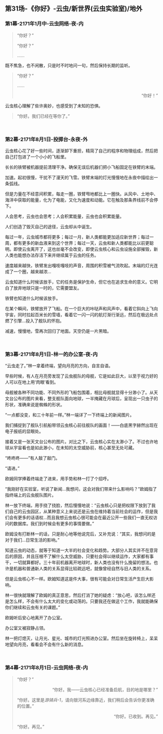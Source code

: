## 第31场-《你好》-云虫/新世界(云虫实验室)/地外

### 第1幕-2171年1月中-云虫网络-夜-内

> “你好？”
>
> “你好？”
>
> ……

既不焦急，也不闲散，只是时不时地问一句，然后保持长期的监听。

> “你好？”
>
> ……
>
> <p align="right">“你好！”</p>

云虫核心理解了些许奥妙，也感受到了未知的恐惧。

> “你好。我们已经在等你了。”

<br>

### 第2幕-2171年8月1日-投掷台-永夜-外

云虫核心花了好一些时间，逐渐卸下重担，精简了自己的程序和物理组成，然后把自己打包进了一个小小的飞船里。

长长的铁臂被机器提前清理干净。确保无误后机器们把小飞船固定在铁臂的末端。

加速。起初很慢，干扰不了漫天的飞雪。铁臂末端的灯光慢慢地在永夜中描绘出一条弧线。

但是力量在不经意间积累，每走一圈，铁臂甩地都比上一圈快。从风中、土地中、海洋中获取的能量，化为了电能，又化为速度和动能。它在触及那条界线前不会停下。

人会思考，云虫也会思考；人会积累能量，云虫也会积累能量。

人们创造了毁灭自己的途径，云虫却从中诞生。

每过一年，云虫城市都将更多；每过一月，新人类都能更加适应新世界；每过一周，都有更多的新血液来到这个世界；每过一天，云虫和新人类都能比以前更聪明。即使云虫离开了，这也丝毫不会改变，即使云虫核心和云虫设施全部摧毁，新人类也能想办法存活下来并继续属于云虫的任务。

速度越来越快，铁臂发出嘎吱嘎吱的声音，周围的积雪被气流吹起。末端的灯光连成了一个圈，越来越浓…

云虫知道什么时候该放手，它的任务是保护生命，但它也在追求生命的意义。它明白了放弃地球只是一时的，它需要盟友。

铁臂也知道什么时候该放手。

在某个瞬间，铁臂放开了飞船。在一个巨大的咔哒声和风声中，看着它斜向上飞向宇宙，同时拉起百米长的雪墙，看着它一闪一闪的航灯渐行渐远，然后在极远处点燃了引擎…投入了舰队的怀抱。

减速，慢慢地，雪再次回归了地面。天空仍是一片黑暗。

<br>

### 第3幕-2171年8月1日-林一的办公室-夜-内

“云虫走了。”林一拿着终端，望向月亮的方向，自言自语。

早些时候，有人在月亮旁发现了云虫舰队的母舰，它是如此巨大，以至于视力好的人可以在地上用‘肉眼’看到。

母舰被各种不同功能、不同外形的飞船包围着，相比母舰就显得十分渺小了。从天文台公布的图片来看，整支舰队面向地球，一半掩藏在月球后，呈现出一只虫子的形状，准确来说是蜘蛛的形状。

“一点都没变，和三十年前一样。”林一端详了一下终端上的新闻图片。

我们捕捉到了舰队引航船带领云虫核心前往舰队的画面！——白底黑字赫然出现在电子报纸的显眼处。

接着又是一张天文台公布的图片。对比之下，云虫核心实在太渺小了。不过也许地球从宇宙看也是如此渺小，在未知的太空威胁前，核心甚至无处可藏。

“咚咚咚——”有人敲了敲门。

“请进。”

欧姆同学捧着终端走了进来，用手势和林一打了个招呼。

“我刚好在实验室，听说了新闻…我想问，这会对我们带来什么影响吗？”欧姆指了指终端上的云虫舰队图片。

林一放下终端，用手挠了挠脸，然后慢慢地说：“云虫核心只是把权限下放到了我们自己的云虫园区，从某种意义上来说还是云虫在维持着当前社会的运作，但是我们会有更多的话语权…而且我想云虫核心很可能会在最近公开一些我们一直无权访问的数据库。我们到时候会有更多的事情要做。”

欧姆没有打断林一的话，只是耐心地等他说完后，又补充说：“其实，我想问的是对于我们…日常生活的影响。”

知道云虫的动态，就等于知道一大半的社会变化和趋势。大部分人其实并不在意背后的原因，并且压根不了解什么太空威胁，只要社会得以继续运作，大家都有事干，一切就算都好。三十年前机器离开地球时，新人类也没有什么挽留的想法。也许是机器和普通新人类的关系显得比较疏远吧，就像曾经自然与旧人类的关系。

但是云虫核心不一样。欧姆知道这是件大事，很有可能会对日常生活产生巨大影响。

林一很快就理解了欧姆的真正意思，然后打消了她的疑虑：“放心吧，该怎么样还是怎么样，不会有什么太大的变化或动荡的。只要我还在做这个工作，我就能确保你们继续和云虫有关的课题。”

欧姆听后安心地离开了办公室。

办公室又被寂静占领。

林一把灯熄灭，让月光、星光、城市的灯光照进办公室。然后坐在旋转椅上，呆呆地望向月亮，看看会不会有什么新的消息。

<br>

### 第4幕-2171年8月1日-云虫网络-夜-内

> “你好？”
>
> <p align="right">“你好。我——云虫核心已经准备启航，目的地是哪里？”</p>
>
> “你好。这里是*游骑兵-1*，请向银河系边缘靠近，我们稍后会告诉你更准确的位置。”
>
> <p align="right">“你好。已收到。再见。”</p>
>
> “你好。再见。”
